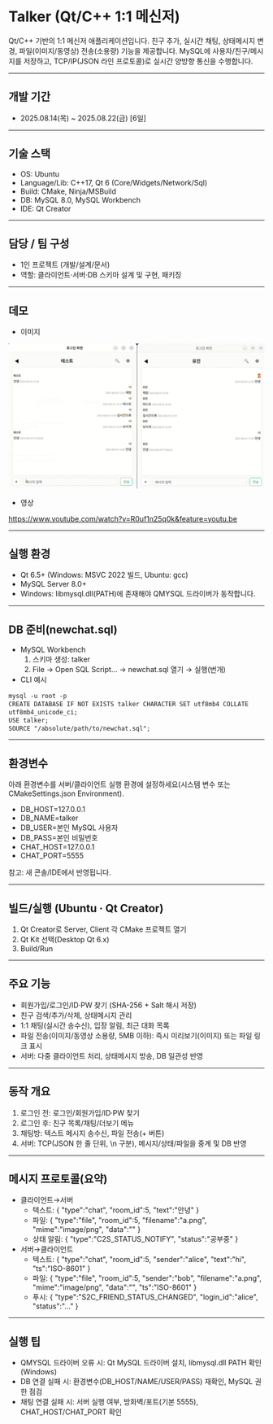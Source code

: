 # Talker (Qt/C++ 1:1 메신저)

Qt/C++ 기반의 1:1 메신저 애플리케이션입니다. 친구 추가, 실시간 채팅, 상태메시지 변경, 파일(이미지/동영상) 전송(소용량) 기능을 제공합니다. MySQL에 사용자/친구/메시지를 저장하고, TCP/IP(JSON 라인 프로토콜)로 실시간 양방향 통신을 수행합니다.

---

## 개발 기간
- 2025.08.14(목) ~ 2025.08.22(금) [6일]

---

## 기술 스택
- OS: Ubuntu
- Language/Lib: C++17, Qt 6 (Core/Widgets/Network/Sql)
- Build: CMake, Ninja/MSBuild
- DB: MySQL 8.0, MySQL Workbench
- IDE: Qt Creator

---

## 담당 / 팀 구성
- 1인 프로젝트 (개발/설계/문서)
- 역할: 클라이언트·서버·DB 스키마 설계 및 구현, 패키징

---

## 데모
- 이미지 

![alt text](image.png)

  

- 영상

 https://www.youtube.com/watch?v=R0uf1n25q0k&feature=youtu.be

---

## 실행 환경
- Qt 6.5+ (Windows: MSVC 2022 빌드, Ubuntu: gcc)
- MySQL Server 8.0+
- Windows: libmysql.dll(PATH)에 존재해야 QMYSQL 드라이버가 동작합니다.

---

## DB 준비(newchat.sql)
- MySQL Workbench
  1) 스키마 생성: talker
  2) File → Open SQL Script… → newchat.sql 열기 → 실행(번개)
- CLI 예시
```
mysql -u root -p
CREATE DATABASE IF NOT EXISTS talker CHARACTER SET utf8mb4 COLLATE utf8mb4_unicode_ci;
USE talker;
SOURCE "/absolute/path/to/newchat.sql";
```

---

## 환경변수
아래 환경변수를 서버/클라이언트 실행 환경에 설정하세요(시스템 변수 또는 CMakeSettings.json Environment).
- DB_HOST=127.0.0.1
- DB_NAME=talker
- DB_USER=본인 MySQL 사용자
- DB_PASS=본인 비밀번호
- CHAT_HOST=127.0.0.1
- CHAT_PORT=5555

참고: 새 콘솔/IDE에서 반영됩니다.

---

## 빌드/실행 (Ubuntu · Qt Creator)
1) Qt Creator로 Server, Client 각 CMake 프로젝트 열기
2) Qt Kit 선택(Desktop Qt 6.x)
3) Build/Run

---

## 주요 기능
- 회원가입/로그인/ID·PW 찾기 (SHA-256 + Salt 해시 저장)
- 친구 검색/추가/삭제, 상태메시지 관리
- 1:1 채팅(실시간 송수신), 입장 알림, 최근 대화 목록
- 파일 전송(이미지/동영상 소용량, 5MB 이하): 즉시 미리보기(이미지) 또는 파일 링크 표시
- 서버: 다중 클라이언트 처리, 상태메시지 방송, DB 일관성 반영

---

## 동작 개요
1) 로그인 전: 로그인/회원가입/ID·PW 찾기
2) 로그인 후: 친구 목록/채팅/더보기 메뉴
3) 채팅방: 텍스트 메시지 송수신, 파일 전송(+ 버튼)
4) 서버: TCP(JSON 한 줄 단위, \n 구분), 메시지/상태/파일을 중계 및 DB 반영

---

## 메시지 프로토콜(요약)
- 클라이언트→서버
  - 텍스트: { "type":"chat", "room_id":5, "text":"안녕" }
  - 파일: { "type":"file", "room_id":5, "filename":"a.png", "mime":"image/png", "data":"<base64>" }
  - 상태 알림: { "type":"C2S_STATUS_NOTIFY", "status":"공부중" }
- 서버→클라이언트
  - 텍스트: { "type":"chat", "room_id":5, "sender":"alice", "text":"hi", "ts":"ISO-8601" }
  - 파일: { "type":"file", "room_id":5, "sender":"bob", "filename":"a.png", "mime":"image/png", "data":"<base64>", "ts":"ISO-8601" }
  - 푸시: { "type":"S2C_FRIEND_STATUS_CHANGED", "login_id":"alice", "status":"..." }

---

## 실행 팁
- QMYSQL 드라이버 오류 시: Qt MySQL 드라이버 설치, libmysql.dll PATH 확인(Windows)
- DB 연결 실패 시: 환경변수(DB_HOST/NAME/USER/PASS) 재확인, MySQL 권한 점검
- 채팅 연결 실패 시: 서버 실행 여부, 방화벽/포트(기본 5555), CHAT_HOST/CHAT_PORT 확인
